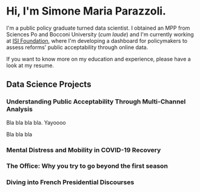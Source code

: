 # Hi, I'm Simone Maria Parazzoli.

I'm a public policy graduate turned data scientist. I obtained an MPP from Sciences Po and Bocconi University (_cum laude_) and I'm currently working at [ISI Foundation](https://isi.it/en/home), where I'm developing a dashboard for policymakers to assess reforms' public acceptability through online data.

If you want to know more on my education and experience, please have a look at my resume.

<!--## Education

- **Bocconi University** $|$ MSc Public Policy (_cum laude_, 03/23)
- **Sciences Po** | Master in Public Policy (_cum laude_, 06/22)
- **University of Bologna** | BA Political Science (_cum laude_, 07/20)

## Experience
- **ISI Foundation** | Junior Data Scientist (05/23 - Present)
- **OECD Observatory of Public Sector Innovation** | Intern (10/22 - 03/23)
- **Digital Policy Alert** | Consultant (07/22 - 09/23)
- **Bocconi LEAP** | Research Assistant (04/21 - 07/21)and -->

## Data Science Projects

### Understanding Public Acceptability Through Multi-Channel Analysis

Bla bla bla bla. Yayoooo

Bla bla bla

### Mental Distress and Mobility in COVID-19 Recovery

### The Office: Why you try to go beyond the first season

### Diving into French Presidential Discourses
